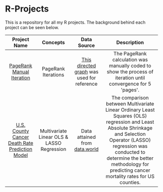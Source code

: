 # R-Projects
This is a repository for all my R projects. The background behind each project can be seen below.

| Project Name | Concepts | Data Source| Description 
| :-------:|:--------:| :-----------:| :--------------------:|
| [PageRank Manual Iteration](https://github.com/jessicakaye/R-Projects/blob/master/PageRank/PageRankPowerIteration.R) | PageRank Iterations | [This directed graph](https://github.com/jessicakaye/R-Projects/blob/master/PageRank/Screen%20Shot%202020-06-29%20at%204.17.49%20PM.png?raw=true) was used for reference | The PageRank calculation was manually coded to show the process of iteration until convergence for 5 'pages'.
| [U.S. County Cancer Death Rate Prediction Model](https://github.com/jessicakaye/R-Projects/blob/master/Cancer%20Rate%20Predictive%20Model/Cancer%20Rate%20Prediction%20-%20Regression.R) | Multivariate Linear OLS & LASSO Regression | Data attained from [data.world](https://data.world/nrippner/ols-regression-challenge)| The comparison between Multivariate Linear Ordinary Least Squares (OLS) regression and Least Absolute Shrinkage and Selection Operator (LASSO) regression was conducted to determine the better methodology for predicting cancer mortality rates for US counties.
